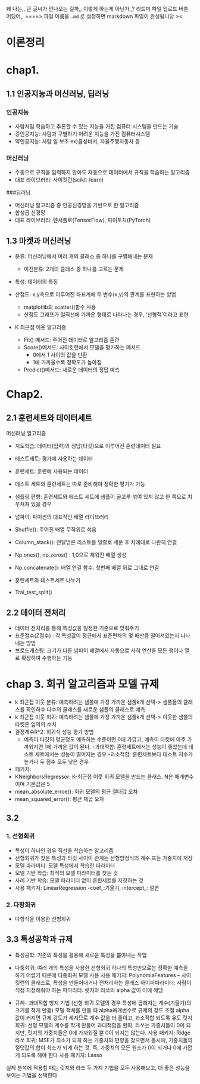 왜 나는,, 큰 글씨가 안나오는 걸까,, 이렇게 하는게 아닌가,,? 리드미 파일 업로드 버튼 어딨어,,
====> 파일 이름을 `.md` 로 설정하면 markdown 파일이 완성됩니당 ><

# 이론정리
# chap1.

## 1.1 인공지능과 머신러닝, 딥러닝


### 인공지능
-	사람처럼 학습하고 추론할 수 있는 지능을 가진 컴퓨터 시스템을 만드는 기술
-	강인공지능: 사람과 구별하기 어려운 지능을 가진 컴퓨터시스템
-	약인공지능: 사람 일 보조 ex)음성비서, 자율주행자동차 등


### 머신러닝
-	수동으로 규칙을 입력하지 않아도 자동으로 데이터에서 규칙을 학습하는 알고리즘
-	대표 라이브러리: 사이킷런(scikit-learn)


###딥러닝
-	머신러닝 알고리즘 중 인공신경망을 기반으로 한 알고리즘
-	합성곱 신경망
-	대표 라이브러리: 텐서플로(TensorFlow), 파이토치(PyTorch)


## 1.3 마켓과 머신러닝
- 분류: 머신러닝에서 여러 개의 클래스 중 하나를 구별해내는 문제
  -	이진분류: 2개의 클래스 중 하나를 고르는 문제
- 특성: 데이터의 특징
- 산점도: x,y축으로 이루어진 좌표계에 두 변수(x,y)의 관계를 표현하는 방법
  -	matplotlib의 scatter()함수 사용
  -	산점도 그래프가 일직선에 가까운 형태로 나타나는 경우, ‘선형적’이라고 표현


- K 최근접 이웃 알고리즘
  -	Fit() 메서드: 주어진 데이터로 알고리즘 훈련
  -	Score()메서드: 사이킷런에서 모델을 평가하는 메서드
    -	0에서 1 사이의 값을 반환
    -	1에 가까울수록 정확도가 높아짐
  -	 Predict()메서드: 새로운 데이터의 정답 예측


# Chap2.


## 2.1 훈련세트와 데이터세트
머신러닝 알고리즘
-	지도학습: 데이터(입력)와 정답(타깃)으로 이루어진 훈련데이터 필요
-	테스트세트: 평가에 사용하는 데이터
-	훈련세트: 훈련에 사용되는 데이터
-	테스트 세트와 훈련세트는 따로 준비해야 정확한 평가가 가능
-	샘플링 편향: 훈련세트와 테스트 세트에 샘플이 골고루 섞여 있지 않고 한 쪽으로 치우쳐져 있을 경우


-	넘파이: 파이썬의 대표적인 배열 라이브러리
  -	Shuffle(): 주어진 배열 무작위로 섞음
  -	Column_stack(): 전달받은 리스트를 일렬로 세운 후 차례대로 나란히 연결
  -	Np.ones(), np.zeros() : 1,0으로 채워진 배열 생성
  -	Np.concatenate(): 배열 연결 함수. 첫번째 배열 뒤로 그대로 연결 
-	훈련세트와 테스트세트 나누기
  -	Trai_test_split()


## 2.2 데이터 전처리 
-	데이터 전처리를 통해 특성값을 일정한 기준으로 맞춰주기
-	표준점수(Z점수) : 각 특성값이 평균에서 표준편차의 몇 배만큼 떨어져있는지 나타내는 방법
-	브로드캐스팅: 크기가 다른 넘파이 배열에서 자동으로 사칙 연산을 모든 행이나 열로 확장하여 수행하는 기능


# chap 3. 회귀 알고리즘과 모델 규제



- k 최근접 이웃 분류: 예측하려는 샘플에 가장 가까운 샘플k개 선택-> 샘플들의 클래스를 확인하수 다수의 클래스를 새로운 샘플의 클래스로 예측
- k 최근접 이웃 회귀: 예측하려는 샘플에 가장 가까운 샘플k개 선택-> 이웃한 샘플의 타킷은 임의의 수치
- 결정계수R^2:  회귀식 성능 평가 방법
   - 예측이 타깃의 평균정도 예측하는 수준이면 0에 가깝고, 예측이 타킷에 아주 가까워지면 1에 가까운 값이 된다. 
-과대적합: 훈련세트에서는 성능이 좋았는데 테스트 세트에서는 성능이 떨어지는 경우
-과소적합: 훈련세트보다 테스트 저수가 높거나 두 점수 모두 낮은 경우
- 패키지: 
- KNeighborsRegressor: K-최근접 이웃 회귀 모델을 만드는 클래스. N은 매개변수이며 기본값은 5
- mean_absolute_erroe(): 회귀 모델의 평균 절대값 오차
- mean_squared_error(): 평균 제곱 오차


## 3.2 
### 1. 선형회귀
- 특성이 하나인 경우 직선을 학습하는 알고리즘
- 선형회귀가 찾은 특성과 타깃 사이이 관계는 선형방정식의 계수 또는 가중치에 저장
- 모델 파라미터: 모델 특성에서 학습한 파라미터
- 모델 기반 학습: 최적의 모델 파라미터를 찾는 것
- 사례 기반 학습: 모델 파라미터 없이 훈련세트를 저장하는 것
- 사용 패키지: LinearRegression
-coef_:기울기, intercept_: 절편


### 2. 다항회귀
- 다항식을 이용한 선형회귀

## 3.3 특성공학과 규제
- 특성공학: 기존의 특성을 활용해 새로운 특성을 뽑아내는 작업
- 다중회귀: 여러 개의 특성을 사용한 선형회귀
   하나의 특성만으로는 정확한 예측을 하기 어렵기 때문에 다중회귀 모델 사용
   사용 패키지: PolynomiaFeatures – 사이킷런의 클래스로, 특성을 만들어내거나 전처리하는 클래스
   하이퍼파라미터: 사람이 직접 지정해줘야 하는 파마리터. 릿지와 라쏘의 alpha 값이 이에 해당


- 규제- 과대적합 방지 기법 (선형 회귀 모델의 경우 특성에 곱해지는 계수(기울기)의 크기를 작게 만듦)
   모델 객체를 만들 때 alpha매개변수로 규제의 강도 조절
   alpha값이 커지면 규제 강도가 세지므로 계수 값을 더 줄이고, 과소적합 되도록 유도
   릿지 회귀: 선형 모델의 계수를 작게 만들어 과대적합을 완화. 라쏘는 가중치들이 0이 되지만, 릿지의 가중치들은 0에 가까워질 뿐 0이 되지는 않는다.
   사용 패키지: Ridge
   라쏘 회귀: MSE가 최소가 되게 하는 가중치와 편향을 찾으면서 동시에, 가중치들의 절댓값의 합이 최소가 되게 하는 것. 즉, 가중치의 모든 원소가 0이 되거나 0에 가깝게 되도록 해야 한다
   사용 패키지: Lasso
   
실제 분석에 적용할 때는 릿지와 라쏘 두 가지 기법을 모두 사용해보고, 더 좋은 성능을 보이는 기법을 선택한다

